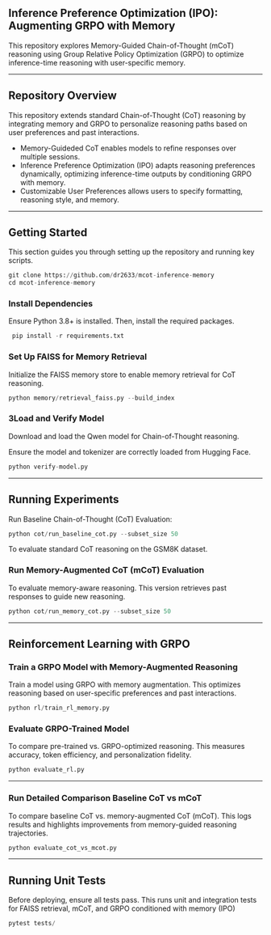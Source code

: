 ## Inference Preference Optimization (IPO): Augmenting GRPO with Memory

This repository explores Memory-Guided Chain-of-Thought (mCoT) reasoning using Group Relative Policy Optimization (GRPO) to optimize inference-time reasoning with user-specific memory.

---

## Repository Overview

This repository extends standard Chain-of-Thought (CoT) reasoning by integrating memory and GRPO to personalize reasoning paths based on user preferences and past interactions.

- Memory-Guideded CoT enables models to refine responses over multiple sessions.  
- Inference Preference Optimization (IPO) adapts reasoning preferences dynamically, optimizing inference-time outputs by conditioning GRPO with memory.  
- Customizable User Preferences allows users to specify formatting, reasoning style, and memory.  

---

## Getting Started
This section guides you through setting up the repository and running key scripts.

```python
git clone https://github.com/dr2633/mcot-inference-memory
cd mcot-inference-memory
```

### Install Dependencies
Ensure Python 3.8+ is installed. Then, install the required packages.

```python
 pip install -r requirements.txt
```

### Set Up FAISS for Memory Retrieval
Initialize the FAISS memory store to enable memory retrieval for CoT reasoning.
  
```python
python memory/retrieval_faiss.py --build_index
```


### 3Load and Verify Model
Download and load the Qwen model for Chain-of-Thought reasoning.


Ensure the model and tokenizer are correctly loaded from Hugging Face.

```python
python verify-model.py
```
---

## Running Experiments

Run Baseline Chain-of-Thought (CoT) Evaluation: 

```python
python cot/run_baseline_cot.py --subset_size 50
```

To evaluate standard CoT reasoning on the GSM8K dataset.

### Run Memory-Augmented CoT (mCoT) Evaluation
To evaluate memory-aware reasoning. This version retrieves past responses to guide new reasoning.

```python
python cot/run_memory_cot.py --subset_size 50
```
---

## Reinforcement Learning with GRPO
### Train a GRPO Model with Memory-Augmented Reasoning
Train a model using GRPO with memory augmentation. This optimizes reasoning based on user-specific preferences and past interactions.

```python
python rl/train_rl_memory.py
```

### Evaluate GRPO-Trained Model
To compare pre-trained vs. GRPO-optimized reasoning. This measures accuracy, token efficiency, and personalization fidelity.

```python
python evaluate_rl.py
```

---

### Run Detailed Comparison Baseline CoT vs mCoT
To compare baseline CoT vs. memory-augmented CoT (mCoT). This logs results and highlights improvements from memory-guided reasoning trajectories.

```python
python evaluate_cot_vs_mcot.py
  ```

---

## Running Unit Tests
Before deploying, ensure all tests pass. This runs unit and integration tests for FAISS retrieval, mCoT, and GRPO conditioned with memory (IPO)

```python
pytest tests/
  ```
